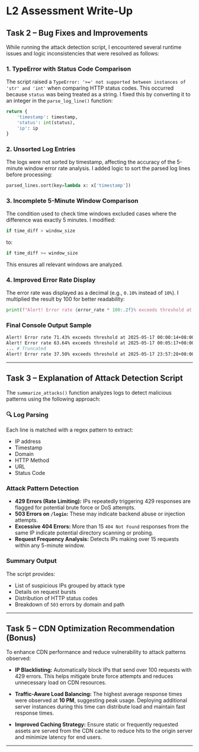 # L2 Assessment Write-Up

## Task 2 – Bug Fixes and Improvements

While running the attack detection script, I encountered several runtime issues and logic inconsistencies that were resolved as follows:

### 1. TypeError with Status Code Comparison

The script raised a `TypeError: '>=' not supported between instances of 'str' and 'int'` when comparing HTTP status codes. This occurred because `status` was being treated as a string. I fixed this by converting it to an integer in the `parse_log_line()` function:

```python
return {
    'timestamp': timestamp,
    'status': int(status),
    'ip': ip
}
```

### 2. Unsorted Log Entries

The logs were not sorted by timestamp, affecting the accuracy of the 5-minute window error rate analysis. I added logic to sort the parsed log lines before processing:

```python
parsed_lines.sort(key=lambda x: x['timestamp'])
```

### 3. Incomplete 5-Minute Window Comparison

The condition used to check time windows excluded cases where the difference was exactly 5 minutes. I modified:

```python
if time_diff > window_size
```

to:

```python
if time_diff >= window_size
```

This ensures all relevant windows are analyzed.

### 4. Improved Error Rate Display

The error rate was displayed as a decimal (e.g., `0.10%` instead of `10%`). I multiplied the result by 100 for better readability:

```python
print(f"Alert! Error rate {error_rate * 100:.2f}% exceeds threshold at {current_window_start}")
```

### Final Console Output Sample

```bash
Alert! Error rate 71.43% exceeds threshold at 2025-05-17 00:00:14+08:00
Alert! Error rate 63.64% exceeds threshold at 2025-05-17 00:05:17+08:00
... # Truncated
Alert! Error rate 37.50% exceeds threshold at 2025-05-17 23:57:28+08:00
```

---

## Task 3 – Explanation of Attack Detection Script

The `summarize_attacks()` function analyzes logs to detect malicious patterns using the following approach:

### 🔍 Log Parsing

Each line is matched with a regex pattern to extract:

- IP address
- Timestamp
- Domain
- HTTP Method
- URL
- Status Code

### Attack Pattern Detection

- **429 Errors (Rate Limiting):** IPs repeatedly triggering 429 responses are flagged for potential brute force or DoS attempts.
- **503 Errors on `/login`:** These may indicate backend abuse or injection attempts.
- **Excessive 404 Errors:** More than 15 `404 Not Found` responses from the same IP indicate potential directory scanning or probing.
- **Request Frequency Analysis:** Detects IPs making over 15 requests within any 5-minute window.

### Summary Output

The script provides:

- List of suspicious IPs grouped by attack type
- Details on request bursts
- Distribution of HTTP status codes
- Breakdown of `503` errors by domain and path

---

## Task 5 – CDN Optimization Recommendation (Bonus)

To enhance CDN performance and reduce vulnerability to attack patterns observed:

- **IP Blacklisting:** Automatically block IPs that send over 100 requests with 429 errors. This helps mitigate brute force attempts and reduces unnecessary load on CDN resources.

- **Traffic-Aware Load Balancing:** The highest average response times were observed at **10 PM**, suggesting peak usage. Deploying additional server instances during this time can distribute load and maintain fast response times.

- **Improved Caching Strategy:** Ensure static or frequently requested assets are served from the CDN cache to reduce hits to the origin server and minimize latency for end users.

---
